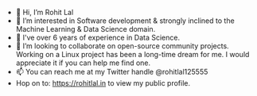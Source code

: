 - 👋 Hi, I’m Rohit Lal
- 👀 I’m interested in Software development & strongly inclined to the Machine Learning & Data Science domain.
- 🌱 I've over 6 years of experience in Data Science.
- 💞️ I’m looking to collaborate on open-source community projects. Working on a Linux project has been a long-time dream for me. I would appreciate it if you can help me find one.
- 📫 You can reach me at my Twitter handle @rohitlal125555
- Hop on to: https://rohitlal.in to view my public profile.

<!---
rohitlal125555/rohitlal125555 is a ✨ special ✨ repository because its `README.md` (this file) appears on your GitHub profile.
You can click the Preview link to take a look at your changes.
--->
